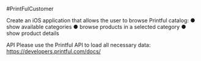 #PrintFulCustomer


Create an iOS application that allows the user to browse Printful catalog:
● show available categories
● browse products in a selected category
● show product details

API
Please use the Printful API to load all necessary data:
https://developers.printful.com/docs/
